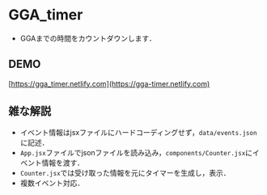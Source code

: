 # GGA_timer

- GGAまでの時間をカウントダウンします．

## DEMO

[https://gga_timer.netlify.com](https://gga-timer.netlify.com)

## 雑な解説
- イベント情報はjsxファイルにハードコーディングせず，`data/events.json`に記述．
- `App.jsx`ファイルでjsonファイルを読み込み，`components/Counter.jsx`にイベント情報を渡す．
- `Counter.jsx`では受け取った情報を元にタイマーを生成し，表示．
- 複数イベント対応．
